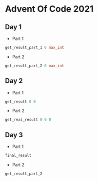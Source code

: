 # Advent Of Code 2021
## Day 1
* Part 1
```ocaml
get_result_part_1 0 max_int
```
* Part 2
```ocaml
get_result_part_2 0 max_int
```
## Day 2
* Part 1
```ocaml
get_result 0 0
```
* Part 2
```ocaml
get_real_result 0 0 0
```
## Day 3
* Part 1
```ocaml
final_result
```
* Part 2
```ocaml
get_result_part_2
```